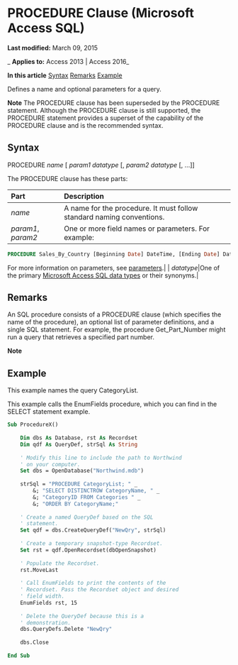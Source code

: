 
# PROCEDURE Clause (Microsoft Access SQL)

 **Last modified:** March 09, 2015

 _ **Applies to:** Access 2013 | Access 2016_

 **In this article**
[Syntax](#sectionSection0)
[Remarks](#sectionSection1)
[ Example](#sectionSection2)


Defines a name and optional parameters for a query.

 **Note**  The PROCEDURE clause has been superseded by the PROCEDURE statement. Although the PROCEDURE clause is still supported, the PROCEDURE statement provides a superset of the capability of the PROCEDURE clause and is the recommended syntax.


## Syntax
<a name="sectionSection0"> </a>

PROCEDURE  _name_ [ _param1 datatype_ [, _param2 datatype_ [, …]]

The PROCEDURE clause has these parts:



|**Part**|**Description**|
|:-----|:-----|
| _name_|A name for the procedure. It must follow standard naming conventions.|
| _param1_, _param2_|One or more field names or parameters. For example:
```sql
PROCEDURE Sales_By_Country [Beginning Date] DateTime, [Ending Date] DateTime;
```

For more information on parameters, see [parameters](0dcaad68-6a5f-93dc-e62a-b82b36e1e69c.md).|
| _datatype_|One of the primary [Microsoft Access SQL data types](4fc2dc8c-7825-8fbb-ff91-a0f39ef90115.md) or their synonyms.|

## Remarks
<a name="sectionSection1"> </a>

An SQL procedure consists of a PROCEDURE clause (which specifies the name of the procedure), an optional list of parameter definitions, and a single SQL statement. For example, the procedure Get_Part_Number might run a query that retrieves a specified part number.


 **Note**  


## Example
<a name="sectionSection2"> </a>

This example names the query CategoryList.

This example calls the EnumFields procedure, which you can find in the SELECT statement example.




```vb
Sub ProcedureX() 
 
    Dim dbs As Database, rst As Recordset 
    Dim qdf As QueryDef, strSql As String 
     
    ' Modify this line to include the path to Northwind 
    ' on your computer. 
    Set dbs = OpenDatabase("Northwind.mdb") 
     
    strSql = "PROCEDURE CategoryList; " _ 
        &; "SELECT DISTINCTROW CategoryName, " _ 
        &; "CategoryID FROM Categories " _ 
        &; "ORDER BY CategoryName;" 
     
    ' Create a named QueryDef based on the SQL 
    ' statement. 
    Set qdf = dbs.CreateQueryDef("NewQry", strSql) 
 
    ' Create a temporary snapshot-type Recordset. 
    Set rst = qdf.OpenRecordset(dbOpenSnapshot) 
 
    ' Populate the Recordset. 
    rst.MoveLast 
             
    ' Call EnumFields to print the contents of the  
    ' Recordset. Pass the Recordset object and desired 
    ' field width. 
    EnumFields rst, 15 
     
    ' Delete the QueryDef because this is a 
    ' demonstration. 
    dbs.QueryDefs.Delete "NewQry" 
     
    dbs.Close 
 
End Sub
```

